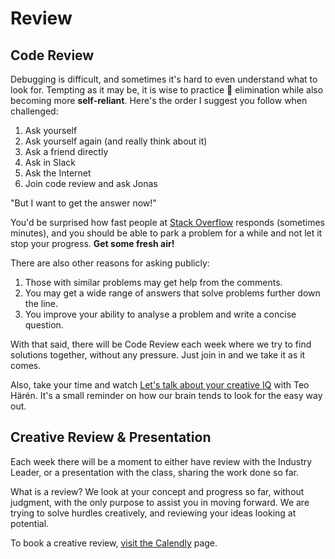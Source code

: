 # Review

## Code Review

Debugging is difficult, and sometimes it's hard to even understand what to look for. Tempting as it may be, it is wise to practice 🐛 elimination while also becoming more **self-reliant**. Here's the order I suggest you follow when challenged:

1. Ask yourself
2. Ask yourself again \(and really think about it\)
3. Ask a friend directly
4. Ask in Slack
5. Ask the Internet
6. Join code review and ask Jonas

"But I want to get the answer now!"

You'd be surprised how fast people at [Stack Overflow](https://stackoverflow.com/) responds \(sometimes minutes\), and you should be able to park a problem for a while and not let it stop your progress. **Get some fresh air!**

There are also other reasons for asking publicly:

1. Those with similar problems may get help from the comments.
2. You may get a wide range of answers that solve problems further down the line.
3. You improve your ability to analyse a problem and write a concise question.

With that said, there will be Code Review each week where we try to find solutions together, without any pressure. Just join in and we take it as it comes.

Also, take your time and watch [Let's talk about your creative IQ](https://www.youtube.com/watch?v=GdsAcNKD9i0&list=PLfJZEI22FEjSXWzbxRfaueY71jiPuFH4V&index=96) with Teo Härén. It's a small reminder on how our brain tends to look for the easy way out.

## Creative Review & Presentation

Each week there will be a moment to either have review with the Industry Leader, or a presentation with the class, sharing the work done so far.

What is a review? We look at your concept and progress so far, without judgment, with the only purpose to assist you in moving forward. We are trying to solve hurdles creatively, and reviewing your ideas looking at potential.

To book a creative review, [visit the Calendly](https://calendly.com/jonas-johansson/creative-review?month=2020-05&date=2020-05-15) page.

